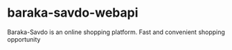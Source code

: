 # baraka-savdo-webapi
Baraka-Savdo is an online shopping platform. Fast and convenient shopping opportunity    
        
            
    
         
 
 
 
